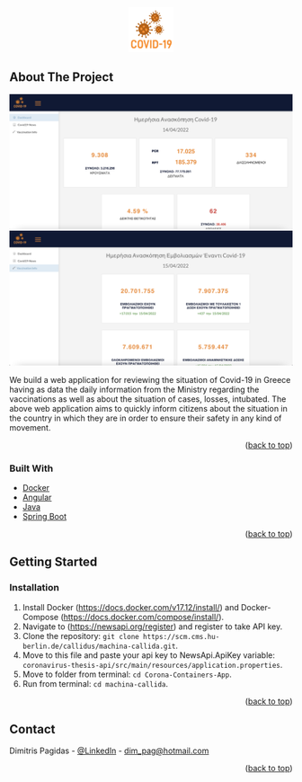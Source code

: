 <!-- PROJECT LOGO -->
<br />
<div align="center">
  <a>
    <img src="corona-UI/src/assets/layout/images/covid-19-2.png" alt="Logo" width="80" height="80">
  </a>
</div>

<!-- ABOUT THE PROJECT -->
## About The Project

![](corona-UI/src/assets/layout/images/Screenshot-1.png)
![](corona-UI/src/assets/layout/images/Screenshot-2.png)

We build a web application for reviewing the situation of Covid-19 in
Greece having as data the daily information from the Ministry regarding the vaccinations as well as about the situation of cases, losses, intubated. The above web application aims to quickly inform citizens about the situation in the country in which they are in order to ensure their safety
in any kind of movement.

<p align="right">(<a href="#top">back to top</a>)</p>

### Built With

* [Docker](https://www.docker.com/)
* [Angular](https://angular.io/)
* [Java](https://www.java.com/en/)
* [Spring Boot](https://spring.io/projects/spring-boot)

<p align="right">(<a href="#top">back to top</a>)</p>

<!-- GETTING STARTED -->
## Getting Started

### Installation

1. Install Docker (https://docs.docker.com/v17.12/install/) and
   Docker-Compose (https://docs.docker.com/compose/install/).
2. Navigate to (https://newsapi.org/register) and register to take API key.
3. Clone the repository:
   `git clone https://scm.cms.hu-berlin.de/callidus/machina-callida.git`.
4. Move to this file and paste your api key to NewsApi.ApiKey variable:
   `coronavirus-thesis-api/src/main/resources/application.properties`.
5. Move to folder from terminal:
   `cd Corona-Containers-App`.
6. Run from terminal:
   `cd machina-callida`.

<p align="right">(<a href="#top">back to top</a>)</p>

<!-- CONTACT -->
## Contact

Dimitris Pagidas - [@LinkedIn](https://gr.linkedin.com/in/dimitris-pagidas-624637129) - dim_pag@hotmail.com

<p align="right">(<a href="#top">back to top</a>)</p>
